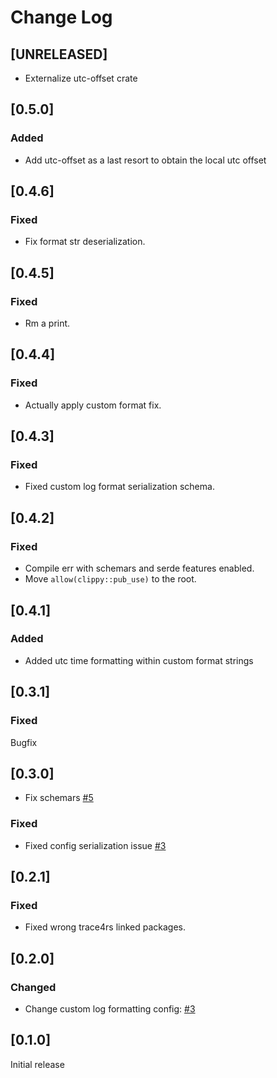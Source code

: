 # Change Log

## [UNRELEASED]

* Externalize utc-offset crate

## [0.5.0]

### Added

* Add utc-offset as a last resort to obtain the local utc offset

## [0.4.6]

### Fixed

* Fix format str deserialization.

## [0.4.5]

### Fixed

* Rm a print.

## [0.4.4]

### Fixed

* Actually apply custom format fix.

## [0.4.3]

### Fixed

* Fixed custom log format serialization schema.

## [0.4.2]

### Fixed

* Compile err with schemars and serde features enabled.
* Move `allow(clippy::pub_use)` to the root.

## [0.4.1]

### Added

* Added utc time formatting within custom format strings

## [0.3.1]

### Fixed

Bugfix

## [0.3.0]

* Fix schemars [#5](https://github.com/imperva/trace4rs/pull/5)

### Fixed

* Fixed config serialization issue [#3](https://github.com/imperva/trace4rs/pull/4)

## [0.2.1]

### Fixed

* Fixed wrong trace4rs linked packages.

## [0.2.0]

### Changed

* Change custom log formatting config: [#3](https://github.com/imperva/trace4rs/pull/3)

## [0.1.0]

Initial release
